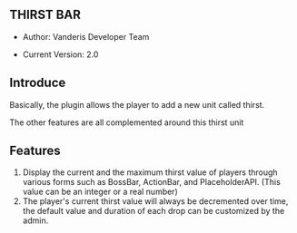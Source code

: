 ## THIRST BAR
- Author: Vanderis Developer Team

- Current Version: 2.0
## Introduce
Basically, the plugin allows the player to add a new unit called thirst.

The other features are all complemented around this thirst unit

## Features
1. Display the current and the maximum thirst value of players through various forms such as BossBar, ActionBar, and PlaceholderAPI. (This value can be an integer or a real number)
2. The player's current thirst value will always be decremented over time, the default value and duration of each drop can be customized by the admin.
